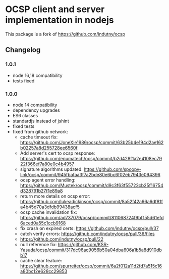 # OCSP client and server implementation in nodejs

This package is a fork of https://github.com/indutny/ocsp

## Changelog
### 1.0.1
- node 16,18 compatibility
- tests fixed

### 1.0.0
- node 14 compatibility
- dependency upgrades
- ES6 classes
- standardjs instead of jshint
- fixed tests
- fixed from github network:
  - cache timeout fix: https://github.com/JoneXie1986/ocsp/commit/63b25b4e194d2ae162b02257a8d255728ee6560f
  - Add server's cert to ocsp response: https://github.com/enumatech/ocsp/commit/b2d428f1a2e4108ec7922f366ef7a80e0c4b4957
  - signature algorithms updated: https://github.com/spoopy-link/ocsp/commit/945fbafaa3f7a2bde80e6bc6f02eb7943e094396
  - ocsp agent error handling: https://github.com/Mustek/ocsp/commit/d9c3f63f55723cb25f16754d328791b27f1e89a8
  - return more details on ocsp error: https://github.com/lukeadickinson/ocsp/commit/8a52f42a66a6df81fa4b45d70a3dfdb99438acf5
  - ocsp cache invalidation fix: https://github.com/ad737079/ocsp/commit/811068724f9bf155d61efd6aced0a55c1ccb9168
  - fix crash on expired certs: https://github.com/indutny/ocsp/pull/37
  - catch verify errors: https://github.com/indutny/ocsp/pull/36/files
  - https://github.com/indutny/ocsp/pull/22
  - null reference fix: https://github.com/KSR-Yasuda/ocsp/commit/317dc96ac9056b50a04dba606a1b5a8d910dbb17
  - cache clear feature: https://github.com/spurreiter/ocsp/commit/6a2f012a11d2fd7a515c16a80bc12e628cc29853
